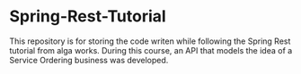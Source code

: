 # Spring-Rest-Tutorial
This repository is for storing the code writen while following the Spring Rest tutorial from alga works. During this course, an API that models the idea of a Service Ordering business was developed.

